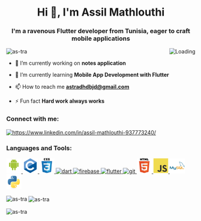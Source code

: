 
<h1 align="center">Hi 👋, I'm Assil Mathlouthi</h1>
<h3 align="center">I'm a ravenous Flutter developer from Tunisia, eager to craft mobile applications</h3>
<img src="https://undo.io/media/uploads/files/Frustrated_programmer_qeR3D5O.gif" alt="Loading" / align='right'>

<p align="left"> <img src="https://komarev.com/ghpvc/?username=as-tra&label=Profile%20views&color=0e75b6&style=flat" alt="as-tra" /> </p>

- 🔭 I’m currently working on **notes application**

- 🌱 I’m currently learning **Mobile App Development with Flutter**

- 📫 How to reach me **astradhdbjd@gmail.com**

- ⚡ Fun fact **Hard work always works**

<h3 align="left">Connect with me:</h3>
<p align="left">
<a href="https://linkedin.com/in/https://www.linkedin.com/in/assil-mathlouthi-937773240/" target="blank"><img align="center" src="https://raw.githubusercontent.com/rahuldkjain/github-profile-readme-generator/master/src/images/icons/Social/linked-in-alt.svg" alt="https://www.linkedin.com/in/assil-mathlouthi-937773240/" height="30" width="40" /></a>
</p>

<h3 align="left">Languages and Tools:</h3>
<p align="left"> <a href="https://developer.android.com" target="_blank" rel="noreferrer"> <img src="https://raw.githubusercontent.com/devicons/devicon/master/icons/android/android-original-wordmark.svg" alt="android" width="40" height="40"/> </a> <a href="https://www.cprogramming.com/" target="_blank" rel="noreferrer"> <img src="https://raw.githubusercontent.com/devicons/devicon/master/icons/c/c-original.svg" alt="c" width="40" height="40"/> </a> <a href="https://www.w3schools.com/css/" target="_blank" rel="noreferrer"> <img src="https://raw.githubusercontent.com/devicons/devicon/master/icons/css3/css3-original-wordmark.svg" alt="css3" width="40" height="40"/> </a> <a href="https://dart.dev" target="_blank" rel="noreferrer"> <img src="https://www.vectorlogo.zone/logos/dartlang/dartlang-icon.svg" alt="dart" width="40" height="40"/> </a> <a href="https://firebase.google.com/" target="_blank" rel="noreferrer"> <img src="https://www.vectorlogo.zone/logos/firebase/firebase-icon.svg" alt="firebase" width="40" height="40"/> </a> <a href="https://flutter.dev" target="_blank" rel="noreferrer"> <img src="https://www.vectorlogo.zone/logos/flutterio/flutterio-icon.svg" alt="flutter" width="40" height="40"/> </a> <a href="https://git-scm.com/" target="_blank" rel="noreferrer"> <img src="https://www.vectorlogo.zone/logos/git-scm/git-scm-icon.svg" alt="git" width="40" height="40"/> </a> <a href="https://www.w3.org/html/" target="_blank" rel="noreferrer"> <img src="https://raw.githubusercontent.com/devicons/devicon/master/icons/html5/html5-original-wordmark.svg" alt="html5" width="40" height="40"/> </a> <a href="https://developer.mozilla.org/en-US/docs/Web/JavaScript" target="_blank" rel="noreferrer"> <img src="https://raw.githubusercontent.com/devicons/devicon/master/icons/javascript/javascript-original.svg" alt="javascript" width="40" height="40"/> </a> <a href="https://www.mysql.com/" target="_blank" rel="noreferrer"> <img src="https://raw.githubusercontent.com/devicons/devicon/master/icons/mysql/mysql-original-wordmark.svg" alt="mysql" width="40" height="40"/> </a> <a href="https://www.python.org" target="_blank" rel="noreferrer"> <img src="https://raw.githubusercontent.com/devicons/devicon/master/icons/python/python-original.svg" alt="python" width="40" height="40"/> </a> <a href="https://www.qt.io/" target="_blank" rel="noreferrer"> </a> </p>

<p><img align="left" src="https://github-readme-stats.vercel.app/api/top-langs?username=as-tra&show_icons=true&locale=en&layout=compact" alt="as-tra" /></p>

<p>&nbsp;<img align="center" src="https://github-readme-stats.vercel.app/api?username=as-tra&show_icons=true&locale=en" alt="as-tra" /></p>

<p><img align="center" src="https://github-readme-streak-stats.herokuapp.com/?user=as-tra&" alt="as-tra" /></p>
